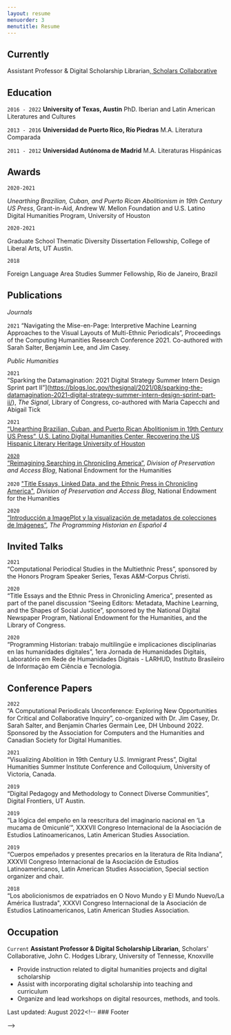 ```yaml
---
layout: resume
menuorder: 3
menutitle: Resume
---
```

## Currently

Assistant Professor & Digital Scholarship Librarian,<a href='https://www.lib.utk.edu/scholar'> Scholars Collaborative</a>

## Education

`2016 - 2022`
__University of Texas, Austin__
PhD. Iberian and Latin American Literatures and Cultures

`2013 - 2016`
__Universidad de Puerto Rico, Río Piedras__
M.A. Literatura Comparada

`2011 - 2012`
__Universidad Autónoma de Madrid__
M.A. Literaturas Hispánicas 

## Awards

`2020-2021`

*Unearthing Brazilian, Cuban, and Puerto Rican Abolitionism in 19th Century US Press*, Grant-in-Aid, Andrew W. Mellon Foundation and U.S. Latino Digital Humanities Program, University of Houston

`2020-2021`

Graduate School Thematic Diversity Dissertation Fellowship, 
College of Liberal Arts, UT Austin.

`2018`

Foreign Language Area Studies Summer Fellowship, Rio de Janeiro, Brazil

## Publications

<!-- A list is also available [online](https://scholar.google.co.uk/citations?user=LTOTl0YAAAAJ) -->
*Journals*

`2021`
“Navigating the Mise-en-Page: Interpretive Machine Learning Approaches to the Visual Layouts of Multi-Ethnic Periodicals”, Proceedings of the Computing Humanities Research Conference 2021. Co-authored with Sarah Salter, Benjamin Lee, and Jim Casey. 

_Public Humanities_

`2021`		
“Sparking the Datamagination: 2021 Digital Strategy Summer Intern Design Sprint part II”](https://blogs.loc.gov/thesignal/2021/08/sparking-the-datamagination-2021-digital-strategy-summer-intern-design-sprint-part-ii/), _The Signal_, Library of Congress, co-authored with Maria Capecchi and Abigail Tick

`2021`		
<a href="https://youtu.be/6pCi0tjRv6Y" target="_blank">“Unearthing Brazilian, Cuban, and Puerto Rican Abolitionism in 19th Century US Press”, U.S. Latino Digital Humanities Center, Recovering the US Hispanic Literary Heritage University of Houston

`2020`		
<a href="https://www.neh.gov/blog/reimagining-searching-chronicling-america" target="_blank">“Reimagining Searching in Chronicling America”</a>, _Division of Preservation and Access Blog_, National Endowment for the Humanities

`2020`
<a href="https://www.neh.gov/blog/title-essays-linked-data-and-ethnic-press-chronicling-america" target="_blank"> "Title Essays, Linked Data, and the Ethnic Press in Chronicling America"</a>, _Division of Preservation and Access Blog_, National Endowment for the Humanities

`2020`		
<a href="https://doi.org/10.46430/phes0046" target="_blank"> “Introducción a ImagePlot y la visualización de metadatos de colecciones 
de Imágenes”</a>, _The Programming Historian en Español 4_


## Invited Talks

`2021`	
“Computational Periodical Studies in the Multiethnic Press”, sponsored by the Honors Program Speaker Series, Texas A&M-Corpus Christi.

`2020`	
“Title Essays and the Ethnic Press in Chronicling America”, presented as part of the panel discussion “Seeing Editors: Metadata, Machine Learning, and the Shapes of Social Justice”, sponsored by the National Digital Newspaper Program, National Endowment for the Humanities, and the Library of Congress. 

`2020`		
“Programming Historian: trabajo multilingüe e implicaciones disciplinarias en las humanidades digitales”, 1era Jornada de Humanidades Digitais, Laboratório em Rede de Humanidades Digitais - LARHUD, Instituto Brasileiro de Informação em Ciência e Tecnologia.

## Conference Papers

`2022`	
“A Computational Periodicals Unconference: Exploring New Opportunities for Critical and Collaborative Inquiry”, co-organized with Dr. Jim Casey, Dr. Sarah Salter, and Benjamin Charles Germain Lee, DH Unbound 2022. Sponsored by the Association for Computers and the Humanities and Canadian Society for Digital Humanities.

`2021`	
“Visualizing Abolition in 19th Century U.S. Immigrant Press”, Digital Humanities Summer Institute Conference and Colloquium, University of Victoria, Canada.

`2019` 	
“Digital Pedagogy and Methodology to Connect Diverse Communities”, Digital Frontiers, UT Austin.

`2019` 	
“La lógica del empeño en la reescritura del imaginario nacional en ‘La mucama de Omicunlé’”, XXXVII Congreso Internacional de la Asociación de Estudios Latinoamericanos, Latin American Studies Association. 

`2019` 		
“Cuerpos empeñados y presentes precarios en la literatura de Rita Indiana”, XXXVII Congreso Internacional de la Asociación de Estudios Latinoamericanos, Latin American Studies Association, Special section organizer and chair.

`2018` 		
“Los abolicionismos de expatriados en O Novo Mundo y El Mundo Nuevo/La América Ilustrada", XXXVI Congreso Internacional de la Asociación de Estudios Latinoamericanos, Latin American Studies Association. 

## Occupation

`Current`
__Assistant Professor & Digital Scholarship Librarian__, Scholars' Collaborative, John C. Hodges Library, University of Tennesse, Knoxville 

- Provide instruction related to digital humanities projects and digital scholarship
- Assist with incorporating digital scholarship into teaching and curriculum
- Organize and lead workshops on digital resources, methods, and tools.



Last updated: August 2022<!-- ### Footer

 -->


